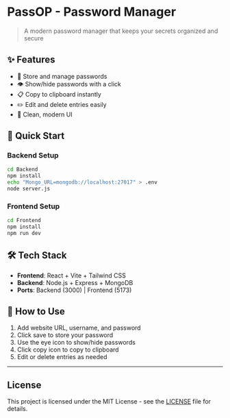 # PassOP - Password Manager

> A modern password manager that keeps your secrets organized and secure

## ✨ Features
- 🔐 Store and manage passwords
- 👁️ Show/hide passwords with a click
- 📋 Copy to clipboard instantly
- ✏️ Edit and delete entries easily
- 🎨 Clean, modern UI

## 🚀 Quick Start

### Backend Setup
```bash
cd Backend
npm install
echo "Mongo_URL=mongodb://localhost:27017" > .env
node server.js
```

### Frontend Setup
```bash
cd Frontend
npm install
npm run dev
```

## 🛠️ Tech Stack
- **Frontend**: React + Vite + Tailwind CSS
- **Backend**: Node.js + Express + MongoDB
- **Ports**: Backend (3000) | Frontend (5173)

## 📖 How to Use
1. Add website URL, username, and password
2. Click save to store your password
3. Use the eye icon to show/hide passwords
4. Click copy icon to copy to clipboard
5. Edit or delete entries as needed

---
## License

This project is licensed under the MIT License - see the [LICENSE](LICENSE) file for details.
